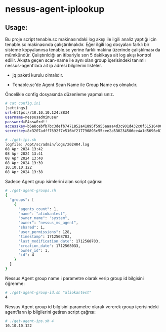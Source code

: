 # nessus-agent-iplookup

## Usage:

Bu proje script tenable.sc makinasındaki log akışı ile ilgili analiz yaptığı için tenable.sc makinasında çalıştırılmalıdır. Eğer ilgili log dosyaları farklı bir sisteme kopyalanırsa tenable.sc yerine farklı makina üzerinde çalıştılması da mümkündür. Çalıştırıldığı an itibariyle son 5 dakikaya ait log akışı kontrol edilir. Akışta geçen scan-name ile aynı olan group içerisindeki tanımlı nessus-agent'lara ait ip adresi bilgilerini listeler.

* jq paketi kurulu olmalıdır.

* Tenable.sc'de Agent Scan Name ile Group Name eş olmalıdır.

Öncelikle config dosyasında düzenleme yapmalısınız.

```bash
# cat config.ini
[settings]
url=https://10.10.10.124:8834
username=nessusadminuser
password=P4ssw0rd!!
accesskey=b5a8cebfb7bc3defb7471852a41895f5955aaaa4d3c901d432c0f51516400e85
secretkey=8c3207adff7692f7e516bf217796893c55cee2a530234506ee4a1d5696e8127d
```



```bash
# ./get-ips.sh
logfile: /opt/sc/admin/logs/202404.log
08 Apr 2024 13:42
08 Apr 2024 13:41
08 Apr 2024 13:40
08 Apr 2024 13:39
10.10.10.122
08 Apr 2024 13:38

```

Sadece Agent grup isimlerini alan script çağrısı:
```bash
# ./get-agent-groups.sh
{
  "groups": [
    {
      "agents_count": 1,
      "name": "aliokantest",
      "owner_name": "system",
      "owner": "nessus_ms_agent",
      "shared": 1,
      "user_permissions": 128,
      "timestamp": 1712568703,
      "last_modification_date": 1712568703,
      "creation_date": 1712568033,
      "owner_id": 1,
      "id": 4
    }
  ]
}
```

Nessus Agent group name i parametre olarak verip group id bilgisini öğrenme:

```bash
# ./get-agent-group-id.sh "aliokantest"
4
```

Nessus Agent group id bilgisini parametre olarak vererek group içerisindeki agent'ların ip bilgilerini getiren script çağrısı:
```bash
# ./get-agent-ips.sh 4
10.10.10.122
```

